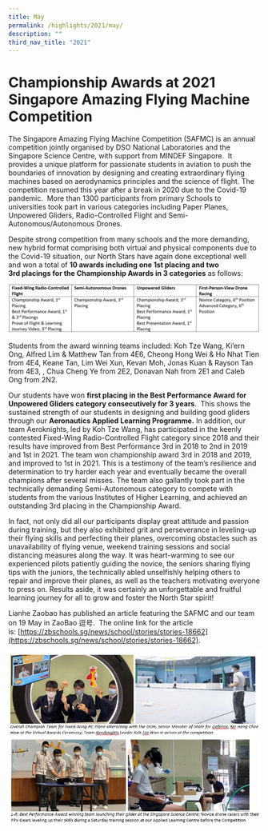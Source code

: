 ```yaml
---
title: May
permalink: /highlights/2021/may/
description: ""
third_nav_title: "2021"
---
```

# Championship Awards at 2021 Singapore Amazing Flying Machine Competition

The Singapore Amazing Flying Machine Competition (SAFMC) is an annual competition jointly organised by DSO National Laboratories and the Singapore Science Centre, with support from MINDEF Singapore.  It provides a unique platform for passionate students in aviation to push the boundaries of innovation by designing and creating extraordinary flying machines based on aerodynamics principles and the science of flight. The competition resumed this year after a break in 2020 due to the Covid-19 pandemic.  More than 1300 participants from primary Schools to universities took part in various categories including Paper Planes, Unpowered Gliders, Radio-Controlled Flight and Semi-Autonomous/Autonomous Drones.

Despite strong competition from many schools and the more demanding, new hybrid format comprising both virtual and physical components due to the Covid-19 situation, our North Stars have again done exceptional well and won a total of **10 awards including one 1st placing and two 3rd placings for the Championship Awards in 3 categories** as follows:

![](/images/Table.jpg)

Students from the award winning teams included: Koh Tze Wang, Ki’ern Ong, Alfred Lim & Matthew Tan from 4E6, Cheong Hong Wei & Ho Nhat Tien from 4E4, Keane Tan, Lim Wei Xun, Kevan Moh, Jonas Kuan & Rayson Tan from 4E3, , Chua Cheng Ye from 2E2, Donavan Nah from 2E1 and Caleb Ong from 2N2.

Our students have won **first placing in the Best Performance Award for Unpowered Gliders category consecutively for 3 years**.  This shows the sustained strength of our students in designing and building good gliders through our **Aeronautics Applied Learning Programme.** In addition, our team Aeroknights, led by Koh Tze Wang, has participated in the keenly contested Fixed-Wing Radio-Controlled Flight category since 2018 and their results have improved from Best Performance 3rd in 2018 to 2nd in 2019 and 1st in 2021. The team won championship award 3rd in 2018 and 2019, and improved to 1st in 2021. This is a testimony of the team’s resilience and determination to try harder each year and eventually became the overall champions after several misses. The team also gallantly took part in the technically demanding Semi-Autonomous category to compete with students from the various Institutes of Higher Learning, and achieved an outstanding 3rd placing in the Championship Award.

In fact, not only did all our participants display great attitude and passion during training, but they also exhibited grit and perseverance in leveling-up their flying skills and perfecting their planes, overcoming obstacles such as unavailability of flying venue, weekend training sessions and social distancing measures along the way. It was heart-warming to see our experienced pilots patiently guiding the novice, the seniors sharing flying tips with the juniors, the technically abled unselfishly helping others to repair and improve their planes, as well as the teachers motivating everyone to press on. Results aside, it was certainly an unforgettable and fruitful learning journey for all to grow and foster the North Star spirit!    

Lianhe Zaobao has published an article featuring the SAFMC and our team on 19 May in ZaoBao 逗号.  The online link for the article is: [https://zbschools.sg/news/school/stories/stories-18662](https://zbschools.sg/news/school/stories/stories-18662).

![](/images/may%202021.jpg)
![](/images/may%202021%202.jpg)